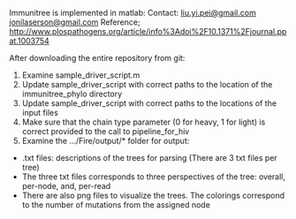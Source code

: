 Immunitree is implemented in matlab:
Contact:
  liu.yi.pei@gmail.com
  jonilaserson@gmail.com
Reference; 
  http://www.plospathogens.org/article/info%3Adoi%2F10.1371%2Fjournal.ppat.1003754

After downloading the entire repository from git:
1) Examine sample_driver_script.m
2) Update sample_driver_script with correct paths to the location of the immunitree_phylo directory
3) Update sample_driver_script with correct paths to the locations of the input files
4) Make sure that the chain type parameter (0 for heavy, 1 for light) is correct provided to the call to pipeline_for_hiv
5) Examine the .../Fire/output/* folder for output:
  - .txt files: descriptions of the trees for parsing (There are 3 txt files per tree)
  - The three txt files corresponds to three perspectives of the tree: overall, per-node, and, per-read
  - There are also png files to visualize the trees. The colorings correspond to the number of mutations from the assigned node